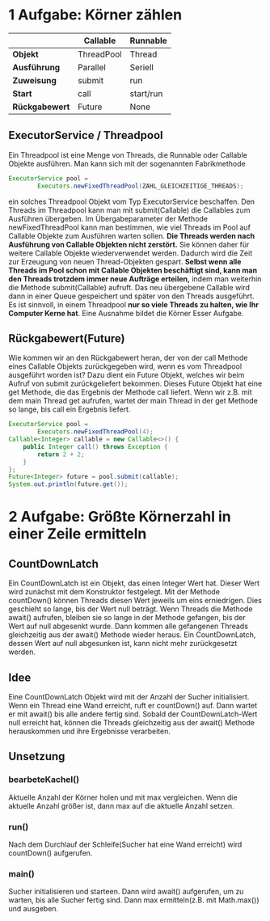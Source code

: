 # 1 Aufgabe: Körner zählen

|                  | **Callable** | **Runnable** |
|------------------|--------------|--------------|
| **Objekt**       | ThreadPool   | Thread       |
| **Ausführung**   | Parallel     | Seriell      |
| **Zuweisung**    | submit       | run          |
| **Start**        | call         | start/run    |
| **Rückgabewert** | Future       | None         |

## ExecutorService / Threadpool
Ein Threadpool ist eine Menge von Threads, die Runnable oder Callable Objekte ausführen.
Man kann sich mit der sogenannten Fabrikmethode
```java
ExecutorService pool =
        Executors.newFixedThreadPool(ZAHL_GLEICHZEITIGE_THREADS);
```
ein solches Threadpool Objekt vom Typ ExecutorService beschaffen. Den Threads im
Threadpool kann man mit submit(Callable) die Callables zum Ausführen übergeben.
Im Übergabeparameter der Methode newFixedThreadPool kann man bestimmen, wie viel
Threads im Pool auf Callable Objekte zum Ausführen warten sollen. **Die Threads werden
nach Ausführung von Callable Objekten nicht zerstört.** Sie können daher für weitere
Callable Objekte wiederverwendet werden. Dadurch wird die Zeit zur Erzeugung von neuen
Thread-Objekten gespart. **Selbst wenn alle Threads im Pool schon mit Callable Objekten
beschäftigt sind, kann man den Threads trotzdem immer neue Aufträge erteilen,** indem man
weiterhin die Methode submit(Callable) aufruft. Das neu übergebene Callable wird dann
in einer Queue gespeichert und später von den Threads ausgeführt.
Es ist sinnvoll, in einem Threadpool **nur so viele Threads zu halten, wie Ihr Computer Kerne
hat**. Eine Ausnahme bildet die Körner Esser Aufgabe.

## Rückgabewert(Future)
Wie kommen wir an den Rückgabewert heran, der von der call Methode eines Callable
Objekts zurückgegeben wird, wenn es vom Threadpool ausgeführt worden ist?
Dazu dient ein Future Objekt, welches wir beim Aufruf von submit zurückgeliefert
bekommen. Dieses Future Objekt hat eine get Methode, die das Ergebnis der Methode call
liefert. Wenn wir z.B. mit dem main Thread get aufrufen, wartet der main Thread in der get
Methode so lange, bis call ein Ergebnis liefert.
```java
ExecutorService pool =
        Executors.newFixedThreadPool(4);
Callable<Integer> callable = new Callable<>() {
    public Integer call() throws Exception {
        return 2 + 2;
    }
};
Future<Integer> future = pool.submit(callable);
System.out.println(future.get());
```

# 2 Aufgabe: Größte Körnerzahl in einer Zeile ermitteln

## CountDownLatch
Ein CountDownLatch ist ein Objekt, das einen Integer Wert hat. Dieser Wert wird zunächst
mit dem Konstruktor festgelegt. Mit der Methode countDown() können Threads diesen Wert
jeweils um eins erniedrigen. Dies geschieht so lange, bis der Wert null beträgt. Wenn Threads
die Methode await() aufrufen, bleiben sie so lange in der Methode gefangen, bis der Wert auf
null abgesenkt wurde. Dann kommen alle gefangenen Threads gleichzeitig aus der await()
Methode wieder heraus. Ein CountDownLatch, dessen Wert auf null abgesunken ist, kann
nicht mehr zurückgesetzt werden.

## Idee
Eine CountDownLatch Objekt wird mit der Anzahl der Sucher initialisiert. Wenn ein Thread eine Wand 
erreicht, ruft er countDown() auf. Dann wartet er mit await() bis alle andere fertig sind. Sobald 
der CountDownLatch-Wert null erreicht hat, können die Threads gleichzeitig aus der await() 
Methode herauskommen und ihre Ergebnisse verarbeiten.

## Unsetzung

### bearbeteKachel()

Aktuelle Anzahl der Körner holen und mit max vergleichen. Wenn die aktuelle Anzahl größer ist, dann
max auf die aktuelle Anzahl setzen.

### run()

Nach dem Durchlauf der Schleife(Sucher hat eine Wand erreicht) wird countDown() aufgerufen.

### main()

 Sucher initialisieren und starteen. Dann wird await() aufgerufen, um zu warten, bis alle Sucher fertig sind.
 Dann max ermitteln(z.B. mit Math.max()) und ausgeben.